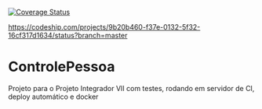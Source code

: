 [![Coverage Status](https://coveralls.io/repos/Tulioh/ControllePessoa/badge.svg?branch=master)](https://coveralls.io/r/Tulioh/ControllePessoa?branch=master)

https://codeship.com/projects/9b20b460-f37e-0132-5f32-16cf317d1634/status?branch=master

# ControlePessoa
Projeto para o Projeto Integrador VII com testes, rodando em servidor de CI, deploy automático e docker

